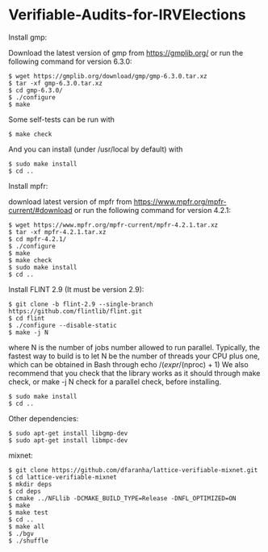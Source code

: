 # Verifiable-Audits-for-IRVElections
Install gmp:

Download the latest version of gmp from https://gmplib.org/ or run the following command for version 6.3.0:
```
$ wget https://gmplib.org/download/gmp/gmp-6.3.0.tar.xz
$ tar -xf gmp-6.3.0.tar.xz
$ cd gmp-6.3.0/
$ ./configure
$ make
```
Some self-tests can be run with
```
$ make check
```
And you can install (under /usr/local by default) with
```
$ sudo make install
$ cd ..
```
Install mpfr:

download latest version of mpfr from https://www.mpfr.org/mpfr-current/#download or run the following command for version 4.2.1:
```
$ wget https://www.mpfr.org/mpfr-current/mpfr-4.2.1.tar.xz
$ tar -xf mpfr-4.2.1.tar.xz
$ cd mpfr-4.2.1/
$ ./configure
$ make
$ make check
$ sudo make install
$ cd ..
```
Install FLINT 2.9 (It must be version 2.9):
```
$ git clone -b flint-2.9 --single-branch https://github.com/flintlib/flint.git
$ cd flint
$ ./configure --disable-static
$ make -j N
```
where N is the number of jobs number allowed to run parallel. Typically, the fastest way to build is to let N be the number of threads your CPU plus one, which can be obtained in Bash through echo /$(expr /$(nproc) + 1)
We also recommend that you check that the library works as it should through make check, or make -j N check for a parallel check, before installing.
```
$ sudo make install
$ cd ..
```
Other dependencies:
```
$ sudo apt-get install libgmp-dev
$ sudo apt-get install libmpc-dev
```
mixnet:
```
$ git clone https://github.com/dfaranha/lattice-verifiable-mixnet.git
$ cd lattice-verifiable-mixnet
$ mkdir deps
$ cd deps
$ cmake ../NFLlib -DCMAKE_BUILD_TYPE=Release -DNFL_OPTIMIZED=ON
$ make
$ make test
$ cd ..
$ make all
$ ./bgv
$ ./shuffle
```
